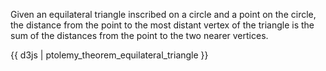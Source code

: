 Given an equilateral triangle inscribed on a circle and a point on the circle, the distance from the point to the most distant vertex of the triangle is the sum of the distances from the point to the two nearer vertices.

{{ d3js | ptolemy_theorem_equilateral_triangle }}
